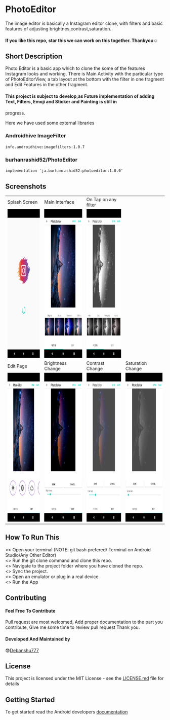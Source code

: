 # PhotoEditor

The image editor is basically a Instagram editor clone, with filters and basic features of adjusting brightnes,contrast,saturation.
#### If you like this repo, star this we can work on this together. Thankyou☺

## Short Description
Photo Editor is a basic app which to clone the some of the features Instagram looks and working. There is Main Activity with the 
particular type of PhotoEditorView, a tab layout at the bottom with the filter in one fragment and Edit Features in the other fragment.
#### This project is subject to develop,as Future implementation of adding Text, Filters, Emoji and Sticker and Painting is still in 
progress.

Here we have used some external libraries
### Androidhive ImageFilter
```
info.androidhive:imagefilters:1.0.7 
```
### burhanrashid52/PhotoEditor
```
implementation 'ja.burhanrashid52:photoeditor:1.0.0'
```

## Screenshots
<table>
  <tr>
    <td>Splash Screen</td>
     <td>Main Interface</td>
     <td>On Tap on any filter</td>
  </tr>
  <tr>
    <td><img src="https://github.com/Debanshu777/PhotoEditor/blob/master/app/Screenshorts/image3.png" width=240 height=470/></td>
    <td><img src="https://github.com/Debanshu777/PhotoEditor/blob/master/app/Screenshorts/image1.png" width=240 height=470/></td>
    <td><img src="https://github.com/Debanshu777/PhotoEditor/blob/master/app/Screenshorts/image2.png" width=240 height=470/></td>
  </tr>
  <tr>
    <td>Edit Page</td>
    <td>Brightness Change</td>
     <td>Contrast Change </td>
     <td>Saturation Change</td>
  </tr>
  <tr>
    <td><img src="https://github.com/Debanshu777/PhotoEditor/blob/master/app/Screenshorts/image7.png" width=240 height=470/></td>
    <td><img src="https://github.com/Debanshu777/PhotoEditor/blob/master/app/Screenshorts/image4.png" width=240 height=470/></td>
    <td><img src="https://github.com/Debanshu777/PhotoEditor/blob/master/app/Screenshorts/image5.png" width=240 height=470/></td>
    <td><img src="https://github.com/Debanshu777/PhotoEditor/blob/master/app/Screenshorts/image6.png" width=240 height=470/></td>
  </tr>
 </table>

## How To Run This
<> Open your terminal (NOTE: git bash prefered/ Terminal on Android Studio/Any Other Editor)</br>
<> Run the git clone command and clone this repo.</br>
<> Navigate to the project folder where you have cloned the repo.</br>
<> Sync the project.</br>
<> Open an emulator or plug in a real device</br>
<> Run the App</br>

## Contributing
#### Feel Free To Contribute
Pull request are most welcomed, Add proper documentation to the part you contribute, Give me some time to review pull request Thank you.
#### Developed And Maintained by
😎<a href="https://github.com/Debanshu777">Debanshu777</a>

## License
This project is licensed under the MIT License - see the <a href="https://github.com/Debanshu777/PhotoEditor/blob/master/LICENSE">LICENSE.md</a> file for details

## Getting Started
To get started read the Android developers <a href="https://developer.android.com/">documentation</a>
